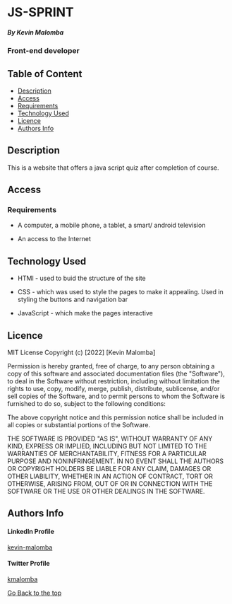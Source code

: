 # JS-SPRINT

##### By Kevin Malomba
### Front-end developer

## Table of Content

+ [Description](#description)
+ [Access](#Access)
+ [Requirements](#requirements)
+ [Technology Used](#Technology-Used)
+ [Licence](#licence)
+ [Authors Info](#author-Info)


## Description
<p>This is a website that offers a java script quiz after completion of course.</p>

## Access

### Requirements

* A computer, a mobile phone, a tablet, a smart/ android television

* An access to the Internet



## Technology Used
* HTMl - used to buid the structure of the site

* CSS - which was used to style the pages to make it appealing. Used in styling the buttons and navigation bar

* JavaScript - which make the pages interactive

## Licence

MIT License
Copyright (c) [2022] [Kevin Malomba]

Permission is hereby granted, free of charge, to any person obtaining a copy
of this software and associated documentation files (the "Software"), to deal
in the Software without restriction, including without limitation the rights
to use, copy, modify, merge, publish, distribute, sublicense, and/or sell
copies of the Software, and to permit persons to whom the Software is
furnished to do so, subject to the following conditions:

The above copyright notice and this permission notice shall be included in all
copies or substantial portions of the Software.

THE SOFTWARE IS PROVIDED "AS IS", WITHOUT WARRANTY OF ANY KIND, EXPRESS OR
IMPLIED, INCLUDING BUT NOT LIMITED TO THE WARRANTIES OF MERCHANTABILITY,
FITNESS FOR A PARTICULAR PURPOSE AND NONINFRINGEMENT. IN NO EVENT SHALL THE
AUTHORS OR COPYRIGHT HOLDERS BE LIABLE FOR ANY CLAIM, DAMAGES OR OTHER
LIABILITY, WHETHER IN AN ACTION OF CONTRACT, TORT OR OTHERWISE, ARISING FROM,
OUT OF OR IN CONNECTION WITH THE SOFTWARE OR THE USE OR OTHER DEALINGS IN THE
SOFTWARE.


## Authors Info 

#### LinkedIn Profile 
[kevin-malomba](https://ke.linkedin.com/in/kevin-malomba-44ba731a3?trk=people-guest_people_search-card)

#### Twitter Profile
[kmalomba](https://twitter.com/kmalomba)

[Go Back to the top](#JS-SPRINT)



